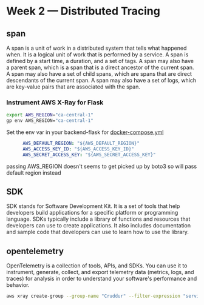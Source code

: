 # Week 2 — Distributed Tracing

## span

A span is a unit of work in a distributed system that tells what happened when. It is a logical unit of work that is performed by a service. A span is defined by a start time, a duration, and a set of tags. A span may also have a parent span, which is a span that is a direct ancestor of the current span. A span may also have a set of child spans, which are spans that are direct descendants of the current span. A span may also have a set of logs, which are key-value pairs that are associated with the span.

### Instrument AWS X-Ray for Flask

```sh
export AWS_REGION="ca-central-1"
gp env AWS_REGION="ca-central-1"
```

Set the env var in your backend-flask for [docker-compose.yml](../docker-compose.yml)

```yml
      AWS_DEFAULT_REGION: "${AWS_DEFAULT_REGION}"
      AWS_ACCESS_KEY_ID: "${AWS_ACCESS_KEY_ID}"
      AWS_SECRET_ACCESS_KEY: "${AWS_SECRET_ACCESS_KEY}"
```

passing AWS_REGION doesn't seems to get picked up by boto3 so will pass default region instead

## SDK

SDK stands for Software Development Kit. It is a set of tools that help developers build applications for a specific platform or programming language. SDKs typically include a library of functions and resources that developers can use to create applications. It also includes documentation and sample code that developers can use to learn how to use the library.

## opentelemetry

OpenTelemetry is a collection of tools, APIs, and SDKs. You can use it to instrument, generate, collect, and export telemetry data (metrics, logs, and traces) for analysis in order to understand your software's performance and behavior.

```bash
aws xray create-group --group-name "Cruddur" --filter-expression "services(\"backend-flask\")"
```

